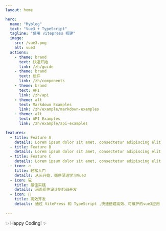 ```yaml
---
layout: home

hero:
  name: "Myblog"
  text: "Vue3 + TypeScript"
  tagline: "使用 vitepress 搭建"
  image:
    src: /vue3.png
    alt: vue3
  actions:
    - theme: brand
      text: 快速开始
      link: /zh/guide
    - theme: brand
      text: 组件
      link: /zh/components
    - theme: brand
      text: API
      link: /zh/api
    - theme: alt
      text: Markdown Examples
      link: /zh/example/markdown-examples
    - theme: alt
      text: API Examples
      link: /zh/example/api-examples

features:
  - title: Feature A
    details: Lorem ipsum dolor sit amet, consectetur adipiscing elit
  - title: Feature B
    details: Lorem ipsum dolor sit amet, consectetur adipiscing elit
  - title: Feature C
    details: Lorem ipsum dolor sit amet, consectetur adipiscing elit
  - icon: 🔥
    title: 轻松入门
    details: 从头开始，循序渐进学习Vue3
  - icon: 💻
    title: 最佳实践
    details: 涵盖组件设计到代码开发
  - icon: 🚀
    title: 高效开发
    details: 通过 VitePress 和 TypeScript ,快速搭建高效、可维护的vue3应用
    
---
```


✨ Happy Coding! ✨
